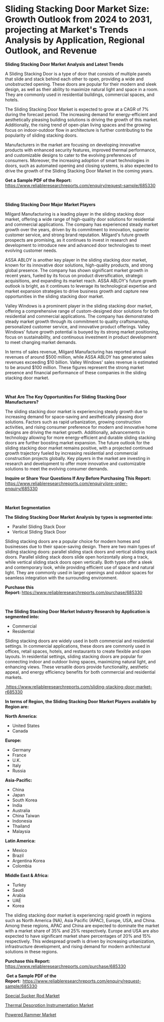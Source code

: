 <p><h1>Sliding Stacking Door Market Size: Growth Outlook from 2024 to 2031, projecting at Market's Trends Analysis by Application, Regional Outlook, and Revenue</h1></p><p><strong>Sliding Stacking Door Market Analysis and Latest Trends</strong></p>
<p><p>A Sliding Stacking Door is a type of door that consists of multiple panels that slide and stack behind each other to open, providing a wide and unobstructed opening. These doors are popular for their modern and sleek design, as well as their ability to maximize natural light and space in a room. They are commonly used in residential buildings, commercial spaces, and hotels.</p><p>The Sliding Stacking Door Market is expected to grow at a CAGR of 7% during the forecast period. The increasing demand for energy-efficient and aesthetically pleasing building solutions is driving the growth of this market. Additionally, the rising trend of open-plan living spaces and the growing focus on indoor-outdoor flow in architecture is further contributing to the popularity of sliding stacking doors.</p><p>Manufacturers in the market are focusing on developing innovative products with enhanced security features, improved thermal performance, and customizable designs to cater to the evolving preferences of consumers. Moreover, the increasing adoption of smart technologies in doors, such as automated opening and closing systems, is also expected to drive the growth of the Sliding Stacking Door Market in the coming years.</p></p>
<p><strong>Get a Sample PDF of the Report:&nbsp;</strong> <a href="https://www.reliableresearchreports.com/enquiry/request-sample/685330">https://www.reliableresearchreports.com/enquiry/request-sample/685330</a></p>
<p>&nbsp;</p>
<p><strong>Sliding Stacking Door Major Market Players</strong></p>
<p><p>Milgard Manufacturing is a leading player in the sliding stacking door market, offering a wide range of high-quality door solutions for residential and commercial applications. The company has experienced steady market growth over the years, driven by its commitment to innovation, superior customer service, and strong brand reputation. Milgard's future growth prospects are promising, as it continues to invest in research and development to introduce new and advanced door technologies to meet evolving customer needs.</p><p>ASSA ABLOY is another key player in the sliding stacking door market, known for its innovative door solutions, high-quality products, and strong global presence. The company has shown significant market growth in recent years, fueled by its focus on product diversification, strategic acquisitions, and expanding its market reach. ASSA ABLOY's future growth outlook is bright, as it continues to leverage its technological expertise and market expansion strategies to drive business growth and capture new opportunities in the sliding stacking door market.</p><p>Valley Windows is a prominent player in the sliding stacking door market, offering a comprehensive range of custom-designed door solutions for both residential and commercial applications. The company has demonstrated steady market growth through its commitment to quality craftsmanship, personalized customer service, and innovative product offerings. Valley Windows' future growth potential is buoyed by its strong market positioning, focus on sustainability, and continuous investment in product development to meet changing market demands.</p><p>In terms of sales revenue, Milgard Manufacturing has reported annual revenues of around $500 million, while ASSA ABLOY has generated sales revenues exceeding $10 billion. Valley Windows' sales revenue is estimated to be around $100 million. These figures represent the strong market presence and financial performance of these companies in the sliding stacking door market.</p></p>
<p>&nbsp;</p>
<p><strong>What Are The Key Opportunities For Sliding Stacking Door Manufacturers?</strong></p>
<p><p>The sliding stacking door market is experiencing steady growth due to increasing demand for space-saving and aesthetically pleasing door solutions. Factors such as rapid urbanization, growing construction activities, and rising consumer preference for modern and innovative home designs are driving the market growth. Additionally, advancements in technology allowing for more energy-efficient and durable sliding stacking doors are further boosting market expansion. The future outlook for the sliding stacking door market remains positive, with a projected continued growth trajectory fueled by increasing residential and commercial construction projects globally. Key players in the market are investing in research and development to offer more innovative and customizable solutions to meet the evolving consumer demands.</p></p>
<p><strong>Inquire or Share Your Questions If Any Before Purchasing This Report:</strong> <a href="https://www.reliableresearchreports.com/enquiry/pre-order-enquiry/685330">https://www.reliableresearchreports.com/enquiry/pre-order-enquiry/685330</a></p>
<p>&nbsp;</p>
<p><strong>Market Segmentation</strong></p>
<p><strong>The Sliding Stacking Door Market Analysis by types is segmented into:</strong></p>
<p><ul><li>Parallel Sliding Stack Door</li><li>Vertical Sliding Stack Door</li></ul></p>
<p><p>Sliding stacking doors are a popular choice for modern homes and businesses due to their space-saving design. There are two main types of sliding stacking doors: parallel sliding stack doors and vertical sliding stack doors. Parallel sliding stack doors slide open horizontally along a track, while vertical sliding stack doors open vertically. Both types offer a sleek and contemporary look, while providing efficient use of space and natural light. They are commonly used in larger openings and outdoor spaces for seamless integration with the surrounding environment.</p></p>
<p><strong>Purchase this Report:&nbsp;</strong><a href="https://www.reliableresearchreports.com/purchase/685330">https://www.reliableresearchreports.com/purchase/685330</a></p>
<p>&nbsp;</p>
<p><strong>The Sliding Stacking Door Market Industry Research by Application is segmented into:</strong></p>
<p><ul><li>Commercial</li><li>Residential</li></ul></p>
<p><p>Sliding stacking doors are widely used in both commercial and residential settings. In commercial applications, these doors are commonly used in offices, retail spaces, hotels, and restaurants to create flexible and open layouts. In residential settings, sliding stacking doors are popular for connecting indoor and outdoor living spaces, maximizing natural light, and enhancing views. These versatile doors provide functionality, aesthetic appeal, and energy efficiency benefits for both commercial and residential markets.</p></p>
<p><a href="https://www.reliableresearchreports.com/sliding-stacking-door-market-r685330">&nbsp;https://www.reliableresearchreports.com/sliding-stacking-door-market-r685330</a></p>
<p><strong>In terms of Region, the Sliding Stacking Door Market Players available by Region are:</strong></p>
<p>
    <p> <strong> North America: </strong>
        <ul>
            <li>United States</li>
            <li>Canada</li>
        </ul>
        </p> 
    <p> <strong> Europe: </strong>
        <ul>
            <li>Germany</li>
            <li>France</li>
            <li>U.K.</li>
            <li>Italy</li>
            <li>Russia</li>
        </ul>
        </p> 
    <p> <strong> Asia-Pacific: </strong>
        <ul>
            <li>China</li>
            <li>Japan</li>
            <li>South Korea</li>
            <li>India</li>
            <li>Australia</li>
            <li>China Taiwan</li>
            <li>Indonesia</li>
            <li>Thailand</li>
            <li>Malaysia</li>
        </ul>
        </p> 
    <p> <strong> Latin America: </strong>
        <ul>
            <li>Mexico</li>
            <li>Brazil</li>
            <li>Argentina Korea</li>
            <li>Colombia</li>
        </ul>
        </p> 
    <p> <strong> Middle East & Africa: </strong>
        <ul>
            <li>Turkey</li>
            <li>Saudi</li>
            <li>Arabia</li>
            <li>UAE</li>
            <li>Korea</li>
        </ul>
    </p>
    </p>
<p><p>The sliding stacking door market is experiencing rapid growth in regions such as North America (NA), Asia Pacific (APAC), Europe, USA, and China. Among these regions, APAC and China are expected to dominate the market with a market share of 35% and 25% respectively. Europe and USA are also expected to have significant market share percentages of 20% and 15% respectively. This widespread growth is driven by increasing urbanization, infrastructure development, and rising demand for modern architectural solutions in these regions.</p></p>
<p><strong>Purchase this Report: </strong><a href="https://www.reliableresearchreports.com/purchase/685330">https://www.reliableresearchreports.com/purchase/685330</a></p>
<p>&nbsp;<strong>Get a Sample PDF of the Report:&nbsp;&nbsp;</strong><a href="https://www.reliableresearchreports.com/enquiry/request-sample/685330">https://www.reliableresearchreports.com/enquiry/request-sample/685330</a></p>
<p><strong></strong></p>
<p><p><a href="https://www.linkedin.com/pulse/special-sucker-rod-market-research-report-its-history-forecast-f86qf">Special Sucker Rod Market</a></p><p><a href="https://www.linkedin.com/pulse/thermal-desorption-instrumentation-market-competitive-analysis-lt5qf">Thermal Desorption Instrumentation Market</a></p><p><a href="https://www.linkedin.com/pulse/powered-rammer-market-trends-forecast-competitive-analysis-2031-fqcxc">Powered Rammer Market</a></p></p>